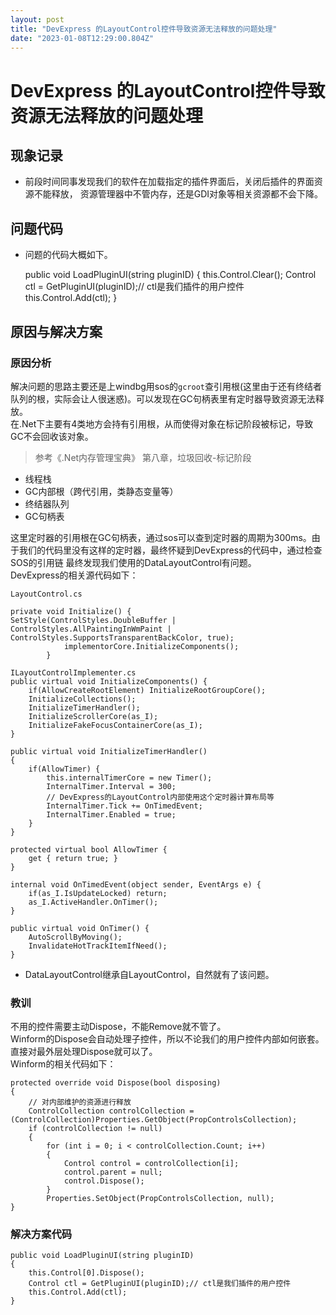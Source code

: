 ```yaml
---
layout: post
title: "DevExpress 的LayoutControl控件导致资源无法释放的问题处理"
date: "2023-01-08T12:29:00.804Z"
---
```

DevExpress 的LayoutControl控件导致资源无法释放的问题处理
========================================

现象记录
----

*   前段时间同事发现我们的软件在加载指定的插件界面后，关闭后插件的界面资源不能释放， 资源管理器中不管内存，还是GDI对象等相关资源都不会下降。

问题代码
----

*   问题的代码大概如下。

    public void LoadPluginUI(string pluginID)
    {
        this.Control.Clear();
        Control ctl = GetPluginUI(pluginID);// ctl是我们插件的用户控件
        this.Control.Add(ctl);
    }
    

原因与解决方案
-------

### 原因分析

解决问题的思路主要还是上windbg用sos的`gcroot`查引用根(这里由于还有终结者队列的根，实际会让人很迷惑)。可以发现在GC句柄表里有定时器导致资源无法释放。  
在.Net下主要有4类地方会持有引用根，从而使得对象在标记阶段被标记，导致GC不会回收该对象。

> 参考《.Net内存管理宝典》 第八章，垃圾回收-标记阶段

*   线程栈
*   GC内部根（跨代引用，类静态变量等）
*   终结器队列
*   GC句柄表

这里定时器的引用根在GC句柄表，通过sos可以查到定时器的周期为300ms。由于我们的代码里没有这样的定时器，最终怀疑到DevExpress的代码中，通过检查SOS的引用链 最终发现我们使用的DataLayoutControl有问题。  
DevExpress的相关源代码如下：

    LayoutControl.cs
    
    private void Initialize() {
    SetStyle(ControlStyles.DoubleBuffer | ControlStyles.AllPaintingInWmPaint | ControlStyles.SupportsTransparentBackColor, true);
    			implementorCore.InitializeComponents();
    		}
    
    ILayoutControlImplementer.cs
    public virtual void InitializeComponents() {
        if(AllowCreateRootElement) InitializeRootGroupCore();
        InitializeCollections();
        InitializeTimerHandler();
        InitializeScrollerCore(as_I);
        InitializeFakeFocusContainerCore(as_I);
    }
    		
    public virtual void InitializeTimerHandler() 
    {
        if(AllowTimer) {
            this.internalTimerCore = new Timer();
            InternalTimer.Interval = 300;
            // DevExpress的LayoutControl内部使用这个定时器计算布局等
            InternalTimer.Tick += OnTimedEvent;
            InternalTimer.Enabled = true;
        }
    }
    		
    protected virtual bool AllowTimer {
        get { return true; }
    }
    		
    internal void OnTimedEvent(object sender, EventArgs e) {
        if(as_I.IsUpdateLocked) return;
        as_I.ActiveHandler.OnTimer();
    } 
    		
    public virtual void OnTimer() {
        AutoScrollByMoving();
        InvalidateHotTrackItemIfNeed();
    }
    
    

*   DataLayoutControl继承自LayoutControl，自然就有了该问题。

### 教训

不用的控件需要主动Dispose，不能Remove就不管了。  
Winform的Dispose会自动处理子控件，所以不论我们的用户控件内部如何嵌套。直接对最外层处理Dispose就可以了。  
Winform的相关代码如下：

    protected override void Dispose(bool disposing)
    {
    	// 对内部维护的资源进行释放
    	ControlCollection controlCollection = (ControlCollection)Properties.GetObject(PropControlsCollection);
    	if (controlCollection != null)
    	{
    		for (int i = 0; i < controlCollection.Count; i++)
    		{
    			Control control = controlCollection[i];
    			control.parent = null;
    			control.Dispose();
    		}
    		Properties.SetObject(PropControlsCollection, null);
    }
    

### 解决方案代码

    public void LoadPluginUI(string pluginID)
    {
        this.Control[0].Dispose();
        Control ctl = GetPluginUI(pluginID);// ctl是我们插件的用户控件
        this.Control.Add(ctl);
    }